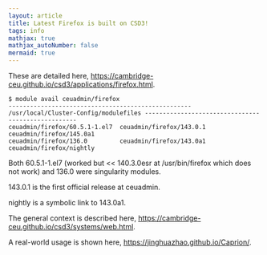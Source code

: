 ```yaml
---
layout: article
title: Latest Firefox is built on CSD3!
tags: info
mathjax: true
mathjax_autoNumber: false
mermaid: true
---
```


These are detailed here, <https://cambridge-ceu.github.io/csd3/applications/firefox.html>.

```
$ module avail ceuadmin/firefox
--------------------------------------------------- /usr/local/Cluster-Config/modulefiles ---------------------------------------------------
ceuadmin/firefox/60.5.1-1.el7  ceuadmin/firefox/143.0.1  ceuadmin/firefox/145.0a1
ceuadmin/firefox/136.0         ceuadmin/firefox/143.0a1  ceuadmin/firefox/nightly
```

Both 60.5.1-1.el7 (worked but << 140.3.0esr at /usr/bin/firefox which does not work) and 136.0 were singularity modules.

143.0.1 is the first official release at ceuadmin.

nightly is a symbolic link to 143.0a1.

The general context is described here, <https://cambridge-ceu.github.io/csd3/systems/web.html>.

A real-world usage is shown here, <https://jinghuazhao.github.io/Caprion/>.

